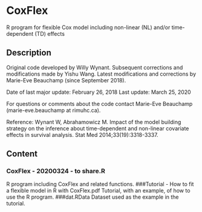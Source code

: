 # CoxFlex
R program for flexible Cox model including non-linear (NL) and/or time-dependent (TD) effects
## Description
Original code developed by Willy Wynant. Subsequent corrections and modifications made by Yishu Wang. Latest modifications and corrections by Marie-Eve Beauchamp (since September 2018).

Date of last major update: February 26, 2018 
Last update: March 25, 2020

For questions or comments about the code contact Marie-Eve Beauchamp (marie-eve.beauchamp at rimuhc.ca).

Reference:
Wynant W, Abrahamowicz M. Impact of the model building strategy on the inference about time-dependent and non-linear covariate effects in survival analysis. Stat Med 2014;33(19):3318-3337.

## Content
### CoxFlex - 20200324 - to share.R
R program including CoxFlex and related functions.
###Tutorial - How to fit a flexible model in R with CoxFlex.pdf
Tutorial, with an example, of how to use the R program.
###dat.RData
Dataset used as the example in the tutorial.
